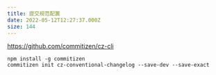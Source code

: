 ```yaml
---
title: 提交规范配置
date: 2022-05-12T12:27:37.000Z
size: 144
---
```

https://github.com/commitizen/cz-cli

```shell
npm install -g commitizen
commitizen init cz-conventional-changelog --save-dev --save-exact
```

